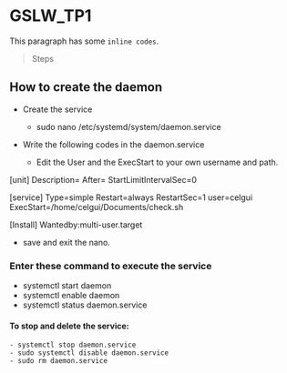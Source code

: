 # GSLW_TP1
This paragraph has some `inline codes`.

>Steps
## How to create the daemon
- Create the service
  - sudo nano /etc/systemd/system/daemon.service
 
 - Write the following codes in the daemon.service
   - Edit the User and the ExecStart to your own username and path.
  
  
  [unit]
  Description=
  After=
  StartLimitIntervalSec=0
  
  [service]
  Type=simple
  Restart=always
  RestartSec=1
  user=celgui
  ExecStart=/home/celgui/Documents/check.sh
  
  [Install]
  Wantedby:multi-user.target
  
  - save and exit the nano.
  
  ### Enter these command to execute the service
   - systemctl start daemon
   - systemctl enable daemon
   - systemctl status daemon.service
   
  #### To stop and delete the service:
    - systemctl stop daemon.service
    - sudo systemctl disable daemon.service
    - sudo rm daemon.service
